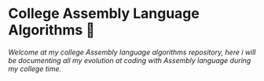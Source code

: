 # College Assembly Language Algorithms :notebook:

###### Welcome at my college Assembly language algorithms repository, here i will be documenting all my evolution at coding with Assembly language during my college time.

